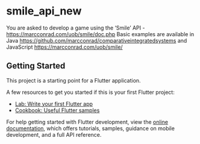 # smile_api_new

You are asked to develop a game using the ‘Smile’ API - https://marcconrad.com/uob/smile/doc.php Basic examples are
available in Java https://github.com/marcconrad/comparativeintegratedsystems and JavaScript
https://marcconrad.com/uob/smile/ 

## Getting Started

This project is a starting point for a Flutter application.

A few resources to get you started if this is your first Flutter project:

- [Lab: Write your first Flutter app](https://docs.flutter.dev/get-started/codelab)
- [Cookbook: Useful Flutter samples](https://docs.flutter.dev/cookbook)

For help getting started with Flutter development, view the
[online documentation](https://docs.flutter.dev/), which offers tutorials,
samples, guidance on mobile development, and a full API reference.
